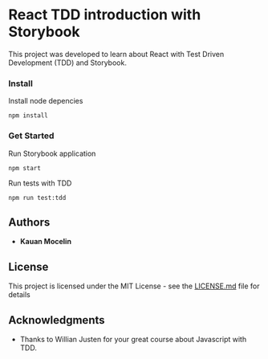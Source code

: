 # React TDD introduction with Storybook

This project was developed to learn about React with Test Driven Development (TDD) and Storybook.

### Install

Install node depencies

```
npm install
```

### Get Started

Run Storybook application

```
npm start
```
Run tests with TDD

```
npm run test:tdd
```

## Authors

* **Kauan Mocelin**

## License

This project is licensed under the MIT License - see the [LICENSE.md](LICENSE.md) file for details

## Acknowledgments

* Thanks to Willian Justen for your great course about Javascript with TDD.
